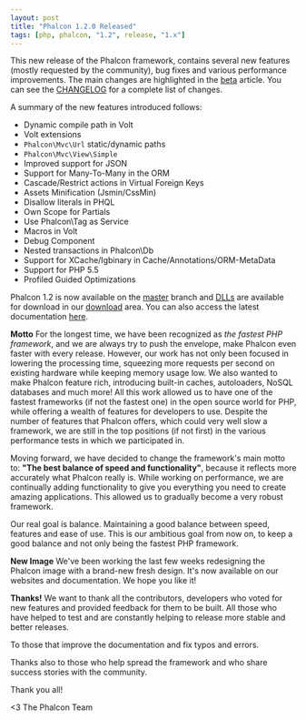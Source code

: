 ```yaml
---
layout: post
title: "Phalcon 1.2.0 Released"
tags: [php, phalcon, "1.2", release, "1.x"]
---
```


This new release of the Phalcon framework, contains several new features (mostly requested by the community), bug fixes and various performance improvements. The main changes are highlighted in the [beta](https://blog.phalconphp.com/post/phalcon-1-2-beta-1-released) article. You can see the [CHANGELOG](https://github.com/phalcon/cphalcon/blob/phalcon-v1.2.0/CHANGELOG) for a complete list of changes.

A summary of the new features introduced follows:

<!--more-->
- Dynamic compile path in Volt
- Volt extensions
- `Phalcon\Mvc\Url` static/dynamic paths
- `Phalcon\Mvc\View\Simple`
- Improved support for JSON
- Support for Many-To-Many in the ORM
- Cascade/Restrict actions in Virtual Foreign Keys
- Assets Minification (Jsmin/CssMin)
- Disallow literals in PHQL
- Own Scope for Partials
- Use Phalcon\\Tag as Service
- Macros in Volt
- Debug Component
- Nested transactions in Phalcon\\Db
- Support for XCache/Igbinary in Cache/Annotations/ORM-MetaData
- Support for PHP 5.5
- Profiled Guided Optimizations

Phalcon 1.2 is now available on the [master](https://github.com/phalcon/cphalcon) branch and [DLLs](https://phalconphp.com/download/windows) are available for download in our [download](https://phalconphp.com/download/windows) area. You can also access the latest documentation [here](https://docs.phalconphp.com/latest/en/index).

**Motto**
For the longest time, we have been recognized as *the fastest PHP framework*, and we are always try to push the envelope, make Phalcon even faster with every release. However, our work has not only been focused in lowering the processing time, squeezing more requests per second on existing hardware while keeping memory usage low. We also wanted to make Phalcon feature rich, introducing built-in caches, autoloaders, NoSQL databases and much more! All this work allowed us to have one of the fastest frameworks (if not the fastest one) in the open source world for PHP, while offering a wealth of features for developers to use. Despite the number of features that Phalcon offers, which could very well slow a framework, we are still in the top positions (if not first) in the various performance tests in which we participated in.

Moving forward, we have decided to change the framework's main motto to: **"The best balance of speed and functionality"**, because it reflects more accurately what Phalcon really is. While working on performance, we are continually adding functionality to give you everything you need to create amazing applications. This allowed us to gradually become a very robust framework.

Our real goal is balance. Maintaining a good balance between speed, features and ease of use. This is our ambitious goal from now on, to keep a good balance and not only being the fastest PHP framework.

**New Image**
We've been working the last few weeks redesigning the Phalcon image with a brand-new fresh design. It's now available on our websites and documentation. We hope you like it!

**Thanks!**
We want to thank all the contributors, developers who voted for new features and provided feedback for them to be built. All those who have helped to test and are constantly helping to release more stable and better releases.

To those that improve the documentation and fix typos and errors.

Thanks also to those who help spread the framework and who share success stories with the community.

Thank you all!


<3 The Phalcon Team
